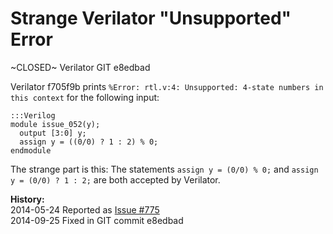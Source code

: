 
Strange Verilator "Unsupported" Error
=====================================

~CLOSED~ Verilator GIT e8edbad

Verilator f705f9b prints `%Error: rtl.v:4: Unsupported: 4-state numbers in this context`
for the following input:

    :::Verilog
    module issue_052(y);
      output [3:0] y;
      assign y = ((0/0) ? 1 : 2) % 0;
    endmodule

The strange part is this: The statements `assign y = (0/0) % 0;` and
`assign y = (0/0) ? 1 : 2;` are both accepted by Verilator.

**History:**  
2014-05-24 Reported as [Issue #775](http://www.veripool.org/issues/775-Verilator-Strange-Verilator-Unsupported-Error)  
2014-09-25 Fixed in GIT commit e8edbad
